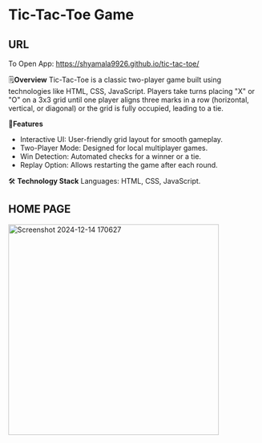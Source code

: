 # Tic-Tac-Toe Game

## URL
To Open App:  https://shyamala9926.github.io/tic-tac-toe/

🗒️**Overview**
Tic-Tac-Toe is a classic two-player game built using technologies like HTML, CSS, JavaScript. Players take turns placing "X" or "O" on a 3x3 grid until one player aligns three marks in a row (horizontal, vertical, or diagonal) or the grid is fully occupied, leading to a tie.

🚀**Features**

- Interactive UI: User-friendly grid layout for smooth gameplay.
- Two-Player Mode: Designed for local multiplayer games.
- Win Detection: Automated checks for a winner or a tie.
- Replay Option: Allows restarting the game after each round. 

🛠️ **Technology Stack**
Languages: HTML, CSS, JavaScript.

## HOME PAGE
<img width="420" alt="Screenshot 2024-12-14 170627" src="https://github.com/user-attachments/assets/933cb5ba-c000-450c-bb84-ee17af8716f2" />



